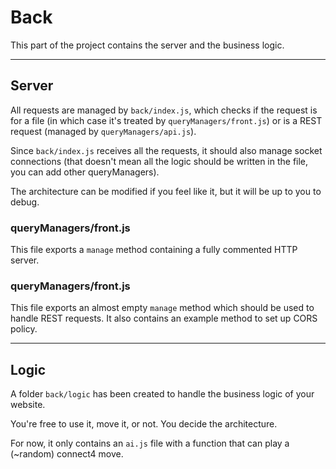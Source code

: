 # Back

This part of the project contains the server and the business logic.

---

## Server

All requests are managed by `back/index.js`, which checks if the request is for a file
(in which case it's treated by `queryManagers/front.js`) or is a REST request (managed by `queryManagers/api.js`).

Since `back/index.js` receives all the requests, it should also manage socket connections
(that doesn't mean all the logic should be written in the file, you can add other queryManagers).

The architecture can be modified if you feel like it, but it will be up to you to debug.

### queryManagers/front.js

This file exports a `manage` method containing a fully commented HTTP server.

### queryManagers/front.js

This file exports an almost empty `manage` method which should be used to handle REST requests.
It also contains an example method to set up CORS policy.

---

## Logic

A folder `back/logic` has been created to handle the business logic of your website.

You're free to use it, move it, or not. You decide the architecture.

For now, it only contains an `ai.js` file with a function that can play a (~random) connect4 move.